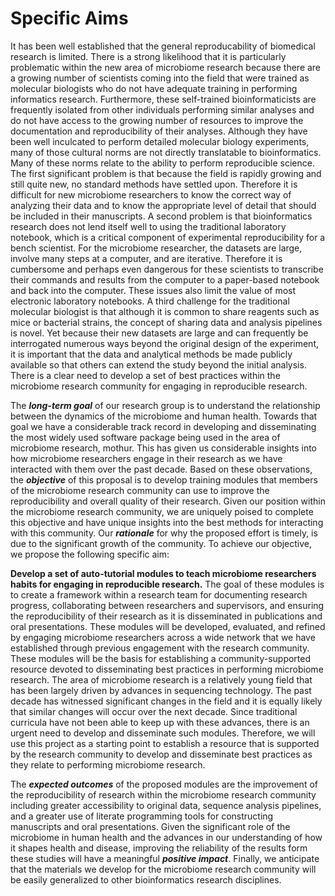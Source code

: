 # Specific Aims

It has been well established that the general reproducability of biomedical
research is limited. There is a strong likelihood that it is particularly
problematic within the new area of microbiome research because there are a
growing number of scientists coming into the field that were trained as
molecular biologists who do not have adequate training in performing informatics
research. Furthermore, these self-trained bioinformaticists are frequently
isolated from other individuals performing similar analyses and do not have
access to the growing number of resources to improve the documentation and
reproducibility of their analyses. Although they have been well inculcated to
perform detailed molecular biology experiments, many of those cultural norms are
not directly translatable to bioinformatics. Many of these norms relate to the
ability to perform reproducible science. The first significant problem is that
because the field is rapidly growing and still quite new, no standard methods
have settled upon. Therefore it is difficult for new microbiome researchers to
know the correct way of analyzing their data and to know the appropriate level
of detail that should be included in their manuscripts. A second problem is that
bioinformatics research does not lend itself well to using the traditional
laboratory notebook, which is a critical component of experimental
reproducibility for a bench scientist. For the microbiome researcher, the
datasets are large, involve many steps at a computer, and are iterative.
Therefore it is cumbersome and perhaps even dangerous for these scientists to
transcribe their commands and results from the computer to a paper-based
notebook and back into the computer. These issues also limit the value of most
electronic laboratory notebooks. A third challenge for the traditional
molecular biologist is that although it is common to share reagents such as mice
or bacterial strains, the concept of sharing data and analysis pipelines is
novel. Yet because their new datasets are large and can frequently be
interrogated numerous ways beyond the original design of the experiment, it is
important that the data and analytical methods be made publicly available so
that others can extend the study beyond the initial analysis. There is a clear
need to develop a set of best practices within the microbiome research community
for engaging in reproducible research.

The ***long-term goal*** of our research group is to understand the relationship
between the dynamics of the microbiome and human health. Towards that goal we
have a considerable track record in developing and disseminating the most widely
used software package being used in the area of microbiome research, mothur.
This has given us considerable insights into how microbiome researchers engage
in their research as we have interacted with them over the past decade. Based on
these observations, the ***objective*** of this proposal is to develop training
modules that members of the microbiome research community can use to improve the
reproducibility and overall quality of their research. Given our position within
the microbiome research community, we are uniquely poised to complete this
objective and have unique insights into the best methods for interacting with
this community. Our ***rationale*** for why the proposed effort is timely, is
due to the significant growth of the community. To achieve our objective, we
propose the following specific aim:

**Develop a set of auto-tutorial modules to teach microbiome researchers habits
for engaging in reproducible research.** The goal of these modules is to create
a framework within a research team for documenting research progress,
collaborating between researchers and supervisors, and ensuring the
reproducibility of their research as it is disseminated in publications and oral
presentations. These modules will be developed, evaluated, and refined by
engaging microbiome researchers across a wide network that we have established
through previous engagement with the research community. These modules will be
the basis for establishing a community-supported resource devoted to
disseminating best practices in performing microbiome research. The area of
microbiome research is a relatively young field that has been largely driven by
advances in sequencing technology. The past decade has witnessed significant
changes in the field and it is equally likely that similar changes will occur
over the next decade. Since traditional curricula have not been able to keep up
with these advances, there is an urgent need to develop and disseminate such
modules. Therefore, we will use this project as a starting point to establish a
resource that is supported by the research community to develop and disseminate
best practices as they relate to performing microbiome research.

The ***expected outcomes*** of the proposed modules are the improvement of the
reproducibility of research within the microbiome research community including
greater accessibility to original data, sequence analysis pipelines, and a
greater use of literate programming tools for constructing manuscripts and oral
presentations. Given the significant role of the microbiome in human health and
the advances in our understanding of how it shapes health and disease,
improving the reliability of the results form these studies will have a
meaningful ***positive impact***. Finally, we anticipate that the materials we
develop for the microbiome research community will be easily generalized to
other bioinformatics research disciplines.
